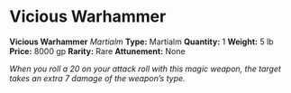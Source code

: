 # Vicious Warhammer

**Vicious Warhammer**
_Martialm_
**Type:** Martialm
**Quantity:** 1
**Weight:** 5 lb
**Price:** 8000 gp
**Rarity:** Rare
**Attunement:** None

*When you roll a 20 on your attack roll with this magic weapon, the target takes an extra 7 damage of the weapon’s type.*